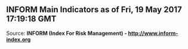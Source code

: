 ## INFORM Main Indicators as of Fri, 19 May 2017 17:19:18 GMT

Source: **INFORM (Index For Risk Management) - http://www.inform-index.org**